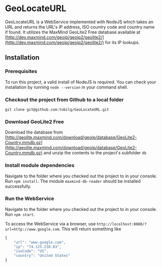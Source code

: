 # GeoLocateURL

GeoLocateURL is a WebService implemented with NodeJS which takes an URL and returns the URL's IP address, ISO country code and country name if found. It utilizes the MaxMind GeoLite2 Free database available at [http://dev.maxmind.com/geoip/geoip2/geolite2/](http://dev.maxmind.com/geoip/geoip2/geolite2/) for its IP lookups.

## Installation

### Prerequisites

To run this project, a valid install of NodeJS is required. You can check your installation by running `node --version` in your command shell.

### Checkout the project from Github to a local folder

`git clone git@github.com:tobilg/GeoLocateURL.git`

### Download GeoLite2 Free

Download the database from [http://geolite.maxmind.com/download/geoip/database/GeoLite2-Country.mmdb.gz](http://geolite.maxmind.com/download/geoip/database/GeoLite2-Country.mmdb.gz) and unzip the contents to the project's subfolder `db`

### Install module dependencies

Navigate to the folder where you checked out the project to in your console. Run `npm install`. The module `maxmind-db-reader` should be installed successfully.

### Run the WebService

Navigate to the folder where you checked out the project to in your console. Run `npm start`.

To access the WebService via a browser, use `http://localhost:8080/?url=http://www.google.com`. This will return something like

```javascript
{
    "url": "www.google.com",
    "ip": "74.125.230.83",
    "isoCode": "US",
    "country": "United States"
}
```
